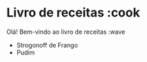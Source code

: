 # Livro de receitas :cook

Olá! Bem-vindo ao livro de receitas :wave

 - Strogonoff de Frango
 - Pudim
